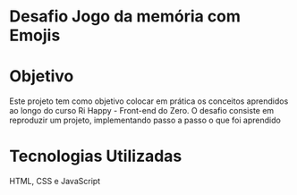# Desafio Jogo da memória com Emojis

# Objetivo
Este projeto tem como objetivo colocar em prática os conceitos aprendidos ao longo do curso Ri Happy - Front-end do Zero. O desafio consiste em reproduzir um projeto, implementando passo a passo o que foi aprendido

# Tecnologias Utilizadas
HTML, CSS e JavaScript
